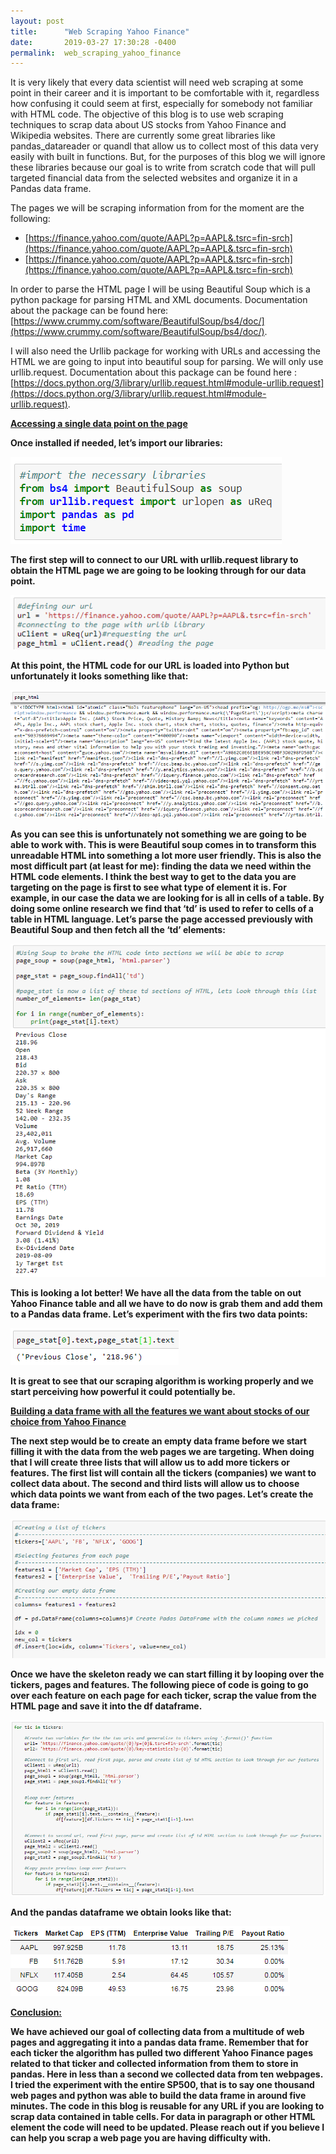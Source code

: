 ```yaml
---
layout: post
title:      "Web Scraping Yahoo Finance"
date:       2019-03-27 17:30:28 -0400
permalink:  web_scraping_yahoo_finance
---
```



It is very likely that every data scientist will need web scraping at some point in their career and it is important to be comfortable with it, regardless how confusing it could seem at first, especially for somebody not familiar with HTML code. The objective of this blog is to use web scraping techniques to scrap data about US stocks from Yahoo Finance and Wikipedia websites. There are currently some great libraries like pandas_datareader or quandl that allow us to collect most of this data very easily with built in functions. But, for the purposes of this blog we will ignore these libraries because our goal is to write from scratch code that will pull targeted financial data from the selected websites and organize it in a Pandas data frame.

The pages we will be scraping information from for the moment are the following:
* [https://finance.yahoo.com/quote/AAPL?p=AAPL&.tsrc=fin-srch](https://finance.yahoo.com/quote/AAPL?p=AAPL&.tsrc=fin-srch)
* [https://finance.yahoo.com/quote/AAPL?p=AAPL&.tsrc=fin-srch](https://finance.yahoo.com/quote/AAPL?p=AAPL&.tsrc=fin-srch) 

In order to parse the HTML page I will be using Beautiful Soup which is a python package for parsing HTML and XML documents. Documentation about the package can be found here: [https://www.crummy.com/software/BeautifulSoup/bs4/doc/](https://www.crummy.com/software/BeautifulSoup/bs4/doc/).

I will also need the Urllib package for working with URLs and accessing the HTML we are going to input into beautiful soup for parsing. We will only use urllib.request. Documentation about this package can be found here : [https://docs.python.org/3/library/urllib.request.html#module-urllib.request](https://docs.python.org/3/library/urllib.request.html#module-urllib.request).

<b><u>Accessing a single data point on the page</u><b>

Once installed if needed, let’s import our libraries: 

![](img/35.png)

The first step will to connect to our URL with urllib.request library to obtain the HTML page we are going to be looking through for our data point.

![](img/36.png)

At this point, the HTML code for our URL is loaded into Python but unfortunately it looks something like that:

![](img/37.png)

As you can see this is unfortunately not something we are going to be able to work with. This is were Beautiful soup comes in to transform this unreadable HTML into something a lot more user friendly. This is also the most difficult part (at least for me): finding the data we need within the HTML code elements. I think the best way to get to the data you are targeting on the page is first to see what type of element it is. For example, in our case the data we are looking for is all in cells of a table. By doing some online research we find that ‘td’ is used to refer to cells of a table in HTML language. Let’s parse the page accessed previously with Beautiful Soup and then fetch all the ‘td’ elements:

![](img/38.png)

This is looking a lot better! We have all the data from the table on out Yahoo Finance table and all we have to do now is grab them and add them to a Pandas data frame. Let’s experiment with the firs two data points: 

![](img/39.png)

It is great to see that our scraping algorithm is working properly and we start perceiving how powerful it could potentially be.  

<b><u>Building a data frame with all the features we want about stocks of our choice from Yahoo Finance</u><b>

The next step would be to create an empty data frame before we start filling it with the data from the web pages we are targeting.  When doing that I will create three lists that will allow us to add more tickers or features. The first list will contain all the tickers (companies) we want to collect data about. The second and third lists will allow us to choose which data points we want from each of the two pages. Let’s create the data frame: 

![](img/40.png)

Once we have the skeleton ready we can start filling it by looping over the tickers, pages and features. The following piece of code is going to go over each feature on each page for each ticker, scrap the value from the HTML page and save it into the df dataframe.

![](img/41.png)

And the pandas dataframe we obtain looks like that:

![](img/42.png)

<b><u>Conclusion:</u><b>

We have achieved our goal of collecting data from a multitude of web pages and aggregating it into a pandas data frame. Remember that for each ticker the algorithm has pulled two different Yahoo Finance pages related to that ticker and collected information from them to store in pandas. Here in less than a second we collected data from ten webpages. I tried the experiment with the entire SP500, that is to say one thousand web pages and python was able to build the data frame in around five minutes. The code in this blog is reusable for any URL if you are looking to scrap data contained in table cells. For data in paragraph or other HTML element the code will need to be updated. Please reach out if you believe I can help you scrap a web page you are having difficulty with. 


